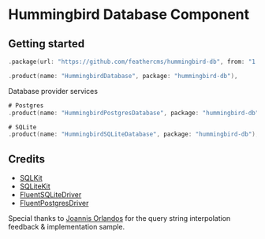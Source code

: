 # Hummingbird Database Component

## Getting started 

```swift
.package(url: "https://github.com/feathercms/hummingbird-db", from: "1.0.0"),
```

```swift
.product(name: "HummingbirdDatabase", package: "hummingbird-db"),
```

Database provider services

```swift
# Postgres
.product(name: "HummingbirdPostgresDatabase", package: "hummingbird-db"),

# SQLite
.product(name: "HummingbirdSQLiteDatabase", package: "hummingbird-db"),
```    

## Credits

- [SQLKit](https://github.com/vapor/sql-kit)
- [SQLiteKit](https://github.com/vapor/sqlite-kit/tree/main/Sources/SQLiteKit)
- [FluentSQLiteDriver](https://github.com/vapor/fluent-sqlite-driver)
- [FluentPostgresDriver](https://github.com/vapor/fluent-postgres-driver)

Special thanks to [Joannis Orlandos](https://github.com/joannis) for the query string interpolation feedback & implementation sample.
